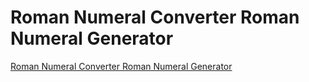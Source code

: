 # Roman Numeral Converter  Roman Numeral Generator
[Roman Numeral Converter  Roman Numeral Generator](https://aiwithcloud.com/2022/09/19/roman_numeral_converter__roman_numeral_generator/)